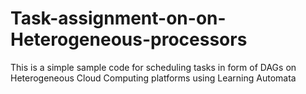 # Task-assignment-on-on-Heterogeneous-processors
This is a simple sample code for scheduling tasks in form of DAGs on Heterogeneous Cloud Computing platforms using Learning Automata
